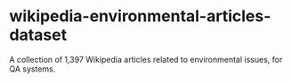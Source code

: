 # wikipedia-environmental-articles-dataset
A collection of 1,397 Wikipedia articles related to environmental issues, for QA systems.
